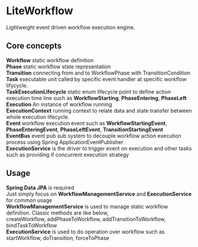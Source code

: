 # LiteWorkflow
Lightweight event driven workflow execution engine.

## Core concepts  

**Workflow** static workflow definition   
**Phase** static workflow state representation  
**Transition** connecting from and to WorkflowPhase with TransitionCondition  
**Task** executable unit called by specific event handler at specific workflow lifycycle.  
**TaskExecutionLifecycle** static enum lifecycle point to define action execution time line such as **WorkflowStarting**, **PhaseEntering**, **PhaseLeft**  
**Execution** An instance of workflow running  
**ExecutionContext** running context to relate data and state transfer between whole execution lifecycle.  
**Event** workflow execution event such as **WorkflowStartingEvent**, **PhaseEnteringEvent**, **PhaseLeftEvent**, **TransitionStartingEvent**  
**EventBus** event pub sub system to decouple workflow action execution process using Spring ApplicationEventPublisher   
**ExecutionService** is the driver to trigger event on execution and other tasks such as providing if concurrent execution strategy

## Usage
**Spring Data JPA** is required  
Just simply focus on **WorkflowManagementService** and **ExecutionService** for common usage  
**WorkflowManagementService** is used to manage static workflow definition. Classic methods are like below,    
createWorkflow, addPhaseToWorkflow, addTransitionToWorkflow, bindTaskToWorkflow  
**ExecutionService** is used to do operation over workflow such as startWorkflow, doTransition, forceToPhase  
